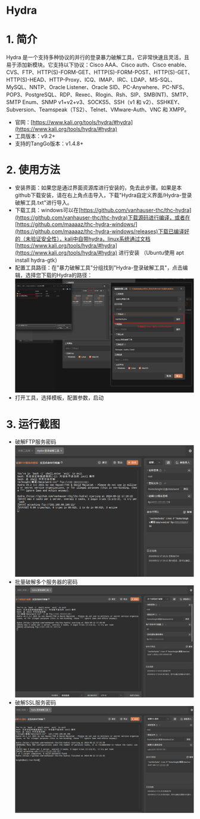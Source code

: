 # Hydra

# 1. 简介
Hydra 是一个支持多种协议的并行的登录暴力破解工具，它非常快速且灵活，且易于添加新模块。它支持以下协议：Cisco AAA、Cisco auth、Cisco enable、CVS、FTP、HTTP(S)-FORM-GET、HTTP(S)-FORM-POST、HTTP(S)-GET、HTTP(S)-HEAD、HTTP-Proxy、ICQ、IMAP、IRC、LDAP、MS-SQL、MySQL、NNTP、Oracle Listener、Oracle SID、PC-Anywhere、PC-NFS、POP3、PostgreSQL、RDP、Rexec、Rlogin、Rsh、SIP、SMB(NT)、SMTP、SMTP Enum、SNMP v1+v2+v3、SOCKS5、SSH（v1 和 v2）、SSHKEY、Subversion、Teamspeak（TS2）、Telnet、VMware-Auth、VNC 和 XMPP。

- 官网：[https://www.kali.org/tools/hydra/#hydra](https://www.kali.org/tools/hydra/#hydra)
- 工具版本：v9.2+
- 支持的TangGo版本：v1.4.8+
# 2. 使用方法
- 安装界面：如果您是通过界面资源库进行安装的，免去此步骤。如果是本github下载安装，请在右上角点击导入，下载"Hydra自定义界面/Hydra-登录破解工具.txt"进行导入。
- 下载工具：windows可以在[https://github.com/vanhauser-thc/thc-hydra](https://github.com/vanhauser-thc/thc-hydra)下载源码进行编译，或者在[https://github.com/maaaaz/thc-hydra-windows/](https://github.com/maaaaz/thc-hydra-windows/releases)下载已编译好的（未验证安全性），kali中自带hydra，linux系统通过文档[https://www.kali.org/tools/hydra/#hydra](https://www.kali.org/tools/hydra/#hydra) 进行安装 （Ubuntu使用 apt install hydra-gtk）
- 配置工具路径：在"暴力破解工具"分组找到"Hydra-登录破解工具"，点击编辑，选择您下载的Hydra的路径：
  ![update.png](image/update.png)
- 打开工具，选择模板，配置参数，启动  
# 3. 运行截图 
- 破解FTP服务密码   
  ![p1.png](image/p1.png)
- 批量破解多个服务器的密码   
  ![p2.png](image/p2.png)
- 破解SSL服务密码   
  ![p3.png](image/p3.png)

